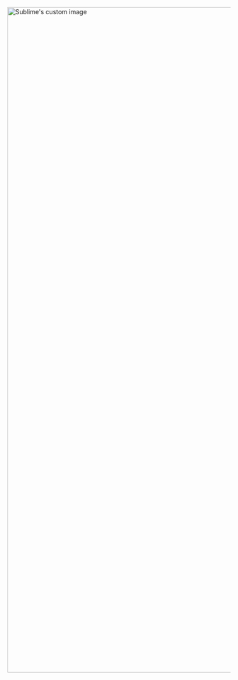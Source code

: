 <p align="">
  <img src="https://i.ibb.co/h9fG4k8/Banner2.jpg" alt="Sublime's custom image" width=1500/>
</p>
